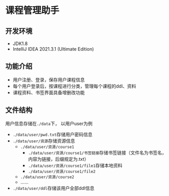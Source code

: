 # 课程管理助手
## 开发环境
* JDK1.8
* IntelliJ IDEA 2021.3.1 (Ultimate Edition)
## 功能介绍
* 用户注册、登录，保存用户课程信息
* 每个用户登录后，按课程进行分类，管理每个课程的ddl、资料
* 课程资料、书签界面具备增删改功能
## 文件结构
用户信息存储在`./data`下， 以用户user为例
* `./data/user/pwd.txt`存储用户密码信息
* `./data/user/资源`存储资源信息
    - `./data/user/资源/course1`
      - `./data/user/资源/course1/书签链接`存储书签链接（文件名为书签名，内容为链接，后缀规定为.txt）
      - `./data/user/资源/course1/file1`存储本地资料
      - `./data/user/资源/course1/file2`
    - `./data/user/资源/course2`
    - ……
* `./data/user/ddl`存储该用户全部ddl信息
